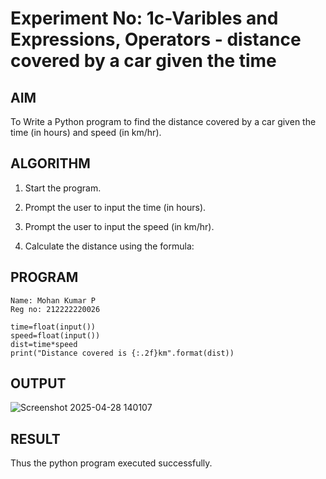# Experiment No: 1c-Varibles and Expressions, Operators - distance covered by a car given the time

## AIM
To Write a Python program to find the distance covered by a car given the time (in hours) and speed (in km/hr).

## ALGORITHM
1. Start the program.

2. Prompt the user to input the time (in hours).

3. Prompt the user to input the speed (in km/hr).

4. Calculate the distance using the formula:

## PROGRAM
```
Name: Mohan Kumar P
Reg no: 212222220026

time=float(input())
speed=float(input())
dist=time*speed
print("Distance covered is {:.2f}km".format(dist))

```

## OUTPUT

![Screenshot 2025-04-28 140107](https://github.com/user-attachments/assets/8114074d-63d9-4142-9435-329724cefade)


## RESULT
Thus the python program executed successfully.
